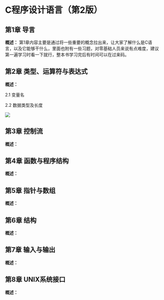 # C程序设计语言（第2版）



## 第1章 导言

**概述：** 第1章内容主要是通过将一些重要的概念拉出来，让大家了解什么是C语言，以及它能够干什么，里面也附有一些习题，对零基础人员来说有点难度，建议第一遍学习时看一下就行，整本书学习完后有时间可以在过来码。

## 第2章 类型、运算符与表达式

**概述：** 

2.1 变量名



2.2  数据类型及长度



![](Git_pic/C%E6%95%B0%E6%8D%AE%E7%B1%BB%E5%9E%8B.png)



## 第3章 控制流

**概述：** 



## 第4章 函数与程序结构

**概述：** 



## 第5章 指针与数组

**概述：** 



## 第6章 结构

**概述：** 



## 第7章 输入与输出

**概述：** 



## 第8章 UNIX系统接口

**概述：** 

